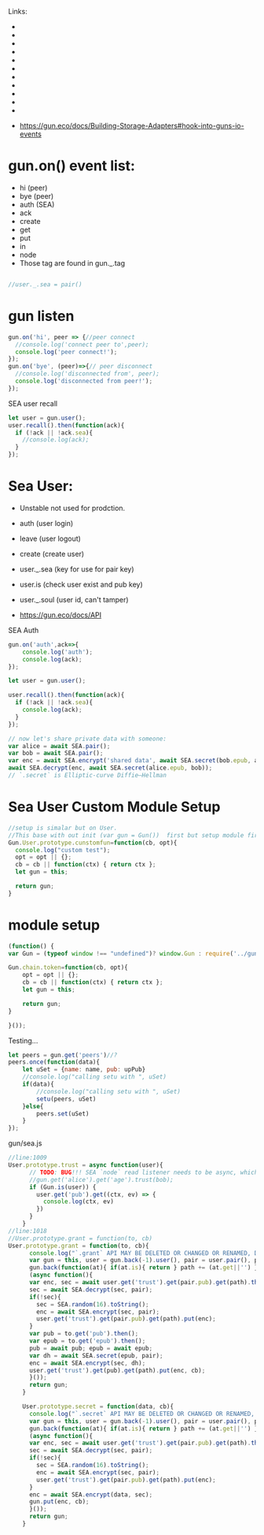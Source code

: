 Links:



 * 
 * 
 * 
 * 
 * 
 * 
 * 
 * 
 * 
 * 


 
 * 
 * https://gun.eco/docs/Building-Storage-Adapters#hook-into-guns-io-events



# gun.on() event list: 
 * hi (peer)
 * bye (peer)
 * auth (SEA)
 * ack
 * create
 * get
 * put
 * in
 * node
 * Those tag are found in gun._.tag

```javascript

//user._.sea = pair()
```

# gun listen
```javascript
gun.on('hi', peer => {//peer connect
  //console.log('connect peer to',peer);
  console.log('peer connect!');
});
gun.on('bye', (peer)=>{// peer disconnect
  //console.log('disconnected from', peer);
  console.log('disconnected from peer!');
});
```


SEA user recall
```javascript
let user = gun.user();
user.recall().then(function(ack){
  if (!ack || !ack.sea){
    //console.log(ack);
  }
});

```

# Sea User:
 * Unstable not used for prodction.
 * auth (user login)
 * leave (user logout)
 * create (create user)
 * user._.sea (key for use for pair key)
 * user.is (check user exist and pub key)
 * user._.soul (user id, can't tamper)


 * https://gun.eco/docs/API
 
SEA Auth
```javascript
gun.on('auth',ack=>{
	console.log('auth');
	console.log(ack);
});
```

```javascript
let user = gun.user();

user.recall().then(function(ack){
  if (!ack || !ack.sea){
    console.log(ack);
  }
});

```

```javascript
// now let's share private data with someone:
var alice = await SEA.pair();
var bob = await SEA.pair();
var enc = await SEA.encrypt('shared data', await SEA.secret(bob.epub, alice));
await SEA.decrypt(enc, await SEA.secret(alice.epub, bob));
// `.secret` is Elliptic-curve Diffie–Hellman
```

# Sea User Custom Module Setup
```javascript
//setup is simalar but on User.
//This base with out init (var gun = Gun())  first but setup module first.
Gun.User.prototype.cunstomfun=function(cb, opt){
  console.log("custom test");
  opt = opt || {};
  cb = cb || function(ctx) { return ctx };
  let gun = this;

  return gun;
}

```

# module setup

```javascript
(function() {
var Gun = (typeof window !== "undefined")? window.Gun : require('../gun');

Gun.chain.token=function(cb, opt){
    opt = opt || {};
    cb = cb || function(ctx) { return ctx };
    let gun = this;

    return gun;
}

}());
```




Testing...

```javascript
let peers = gun.get('peers')//?
peers.once(function(data){
    let uSet = {name: name, pub: upPub}
    //console.log("calling setu with ", uSet)
    if(data){
        //console.log("calling setu with ", uSet)
        setu(peers, uSet)
    }else{
        peers.set(uSet)
    }
});

```

 gun/sea.js
```javascript
//line:1009
User.prototype.trust = async function(user){
      // TODO: BUG!!! SEA `node` read listener needs to be async, which means core needs to be async too.
      //gun.get('alice').get('age').trust(bob);
      if (Gun.is(user)) {
        user.get('pub').get((ctx, ev) => {
          console.log(ctx, ev)
        })
      }
    }
//line:1018
//User.prototype.grant = function(to, cb)
User.prototype.grant = function(to, cb){
      console.log("`.grant` API MAY BE DELETED OR CHANGED OR RENAMED, DO NOT USE!");
      var gun = this, user = gun.back(-1).user(), pair = user.pair(), path = '';
      gun.back(function(at){ if(at.is){ return } path += (at.get||'') });
      (async function(){
      var enc, sec = await user.get('trust').get(pair.pub).get(path).then();
      sec = await SEA.decrypt(sec, pair);
      if(!sec){
        sec = SEA.random(16).toString();
        enc = await SEA.encrypt(sec, pair);
        user.get('trust').get(pair.pub).get(path).put(enc);
      }
      var pub = to.get('pub').then();
      var epub = to.get('epub').then();
      pub = await pub; epub = await epub;
      var dh = await SEA.secret(epub, pair);
      enc = await SEA.encrypt(sec, dh);
      user.get('trust').get(pub).get(path).put(enc, cb);
      }());
      return gun;
    }

    User.prototype.secret = function(data, cb){
      console.log("`.secret` API MAY BE DELETED OR CHANGED OR RENAMED, DO NOT USE!");
      var gun = this, user = gun.back(-1).user(), pair = user.pair(), path = '';
      gun.back(function(at){ if(at.is){ return } path += (at.get||'') });
      (async function(){
      var enc, sec = await user.get('trust').get(pair.pub).get(path).then();
      sec = await SEA.decrypt(sec, pair);
      if(!sec){
        sec = SEA.random(16).toString();
        enc = await SEA.encrypt(sec, pair);
        user.get('trust').get(pair.pub).get(path).put(enc);
      }
      enc = await SEA.encrypt(data, sec);
      gun.put(enc, cb);
      }());
      return gun;
    }

```
